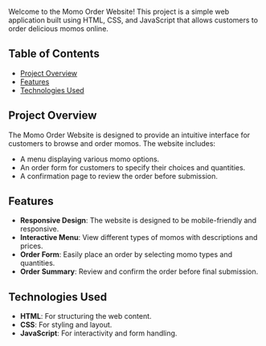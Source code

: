 Welcome to the Momo Order Website! This project is a simple web application built using HTML, CSS, and JavaScript that allows customers to order delicious momos online. 

## Table of Contents
- [Project Overview](#project-overview)
- [Features](#features)
- [Technologies Used](#technologies-used)

## Project Overview

The Momo Order Website is designed to provide an intuitive interface for customers to browse and order momos. The website includes:
- A menu displaying various momo options.
- An order form for customers to specify their choices and quantities.
- A confirmation page to review the order before submission.

## Features

- **Responsive Design**: The website is designed to be mobile-friendly and responsive.
- **Interactive Menu**: View different types of momos with descriptions and prices.
- **Order Form**: Easily place an order by selecting momo types and quantities.
- **Order Summary**: Review and confirm the order before final submission.

## Technologies Used

- **HTML**: For structuring the web content.
- **CSS**: For styling and layout.
- **JavaScript**: For interactivity and form handling.
